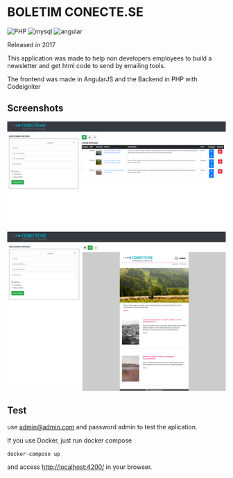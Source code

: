 # BOLETIM CONECTE.SE

 ![PHP](https://img.shields.io/badge/PHP-777BB4?style=for-the-badge&logo=php&logoColor=white)
 ![mysql](https://img.shields.io/badge/MySQL-00000F?style=for-the-badge&logo=mysql&logoColor=white)
 ![angular](https://img.shields.io/badge/Angular-DD0031?style=for-the-badge&logo=angular&logoColor=white)

Released in 2017

This application was made to help non developers employees to build a newsletter and get html code to send by emailing tools.

The frontend was made in AngularJS and the Backend in PHP with Codeigniter

## Screenshots

![screenshots](https://github.com/wildiney/boletim-conecte.se/blob/master/screenshots/screenshot-02.png?raw=true)

![screenshots](https://github.com/wildiney/boletim-conecte.se/blob/master/screenshots/screenshot-01.png?raw=true)

## Test

use admin@admin.com and password admin to test the aplication.

If you use Docker, just run docker compose

```docker
docker-compose up
```

and access <http://localhost:4200/> in your browser.

